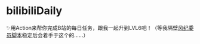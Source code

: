 # bilibiliDaily
✨用Action来帮你完成B站的每日任务，跟我一起升到LVL6吧！（等我隔壁[风纪委员脚本](https://github.com/GamerNoTitle/bilibiliJudge)稳定后会着手于这个的……）
